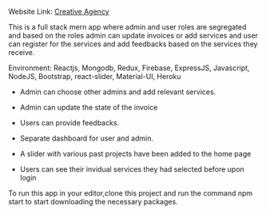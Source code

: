 Website Link: [Creative Agency](https://creative-agency-80a71.web.app/ "Creative Agency")

This is a full stack mern app where admin and user roles are segregated and based on the roles admin can update invoices or add services  and user can register for the services and add feedbacks based on the services they receive.

Environment:  Reactjs, Mongodb, Redux, Firebase, ExpressJS, Javascript, NodeJS, Bootstrap, react-slider, Material-UI, Heroku 

* Admin can choose other admins and add relevant services.
*	Admin can update the state of the invoice
*	Users can provide feedbacks.
*	Separate dashboard for user and admin.

* A slider with various past projects have been added to the home page
* Users can see their invidual services they had selected before upon login

To run this app in your editor,clone this project and run the command npm start to start downloading the necessary packages.

